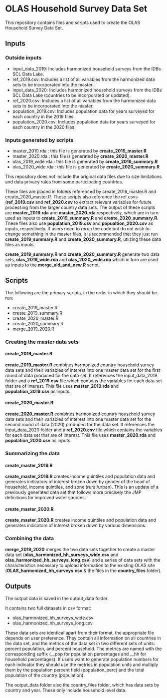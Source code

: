 # OLAS Household Survey Data Set
This repository contains files and scripts used to create the OLAS Household Survey Data Set. 

## Inputs 

### Outside inputs
* input_data_2019: Includes harmonized household surveys from the IDBs SCL Data Lake. 
* ref_2019.csv: Includes a list of all variables from the harmonized data sets to be incorporated into the master.
* input_data_2020: Includes harmonized household surveys from the IDBs SCL Data Lake (countries to be incorporated or updated). 
* ref_2020.csv: Includes a list of all variables from the harmonized data sets to be incorporated into the master.
* population_2019.csv: Includes population data for years surveyed for each country in the 2019 files.
* population_2020.csv: Includes population data for years surveyed for each country in the 2020 files. 

### Inputs generated by scripts
* master_2019.rda : this file is generated by **create_2019_master.R**
* master_2020.rda : this file is generated by **create_2020_master.R**
* olas_2019_wide.rda : this file is generated by **create_2019_summary.R**
* olas_2020_wide.rda : this file is generated by **create_2020_summary.R**

This repository does not include the original data files due to size limitations and data privacy rules from some participating countries.

These files are placed in folders referenced by create_2019_master.R and create_2020_master.R. These scripts also reference the ref csvs (**ref_2019.csv** and **ref_2020.csv** to extract relevant variables for future processing from the larger country data sets. 
The output of these scripts are **master_2019.rda** and **master_2020.rda** respectively, which are in turn used as inputs to **create_2019_summary.R** and **create_2020_summary.R**. These files also use **population_2019.csv** and **popualtion_2020.csv** as inputs, respectively.
If users need to rerun the code but do not wish to change something in the master files, it is recommended that they just run **create_2019_summary.R** and **create_2020_summary.R**, utlizing these data files as inputs.  

**create_2019_summary.R** and **create_2020_summary.R** generate two data sets, **olas_2019_wide.rda** and **olas_2020_wide.rda** which in turn are used as inputs to the **merge_old_and_new.R** script.

## Scripts
The following are the primary scripts, in the order in which they should be run: 

* create_2019_master.R
* create_2019_summary.R
* create_2020_master.R
* create_2020_summary.R
* merge_2019_2020.R


### Creating the master data sets
#### create_2019_master.R

**create_2019_master.R** combines harmonized country household survey data sets and their variables of interest into one master data set for the first round of data produced for the data set. 
It references the input_data_2019 folder and a **ref_2019.csv** file which contains the variables for each data set that are of interest. This file uses **master_2019.rda** and **population_2019.csv** as inputs.

#### create_2020_master.R

**create_2020_master.R** combines harmonized country household survey data sets and their variables of interest into one master data set for the second round of data (2020) produced for the data set. 
It references the input_data_2020 folder and a **ref_2020.csv** file which contains the variables for each data set that are of interest.  This file uses **master_2020.rda** and **population_2020.csv** as inputs.

### Summarizing the data
#### create_master_2019.R
**create_master_2019.R** creates income quintiles and population data and generates indicators of interest broken down by gender of the head of household, income quintiles, and zone (rural/urban). 
This is an update of a previously generated data set that follows more precisely the JMP definitions for improved water sources. 

#### create_master_2020.R
**create_master_2020.R** creates income quintiles and population data and generates indicators of interest broken down by various dimensions. 

### Combining the data
**merge_2019_2020** merges the two data sets together to create a master data set (**olas_harmonized_hh_surveys_wide.csv** and **olas_harmonized_hh_surveys_long.csv**) and a series of data sets with the characteristics necessary to upload information to the existing OLAS site (**OLAS_harmonized_hh_surveys.csv** & the files in the **country_files** folder). 

## Outputs
The output data is saved in the output_data folder. 

It contains two full datasets in csv format:
* olas_harmonized_hh_surveys_wide.csv 
* olas_harmonized_hh_surveys_long.csv 

These data sets are identical apart from their format, the appropriate file depends on user preference. They contain all information on all countries in the data set, and the metrics of the data set in two different sets of units: percent population, and percent household. The metrics are named with the corresponding suffix (__pop for population percentages and __hh for household percentages). If users want to generate population numbers for each indicator they should use the metrics in population units and multiply them by the population percent field (population_perc) and the total population of the country (population). 

The output_data folder also the country_files folder, which has data sets by country and year. These only include household level data. 



